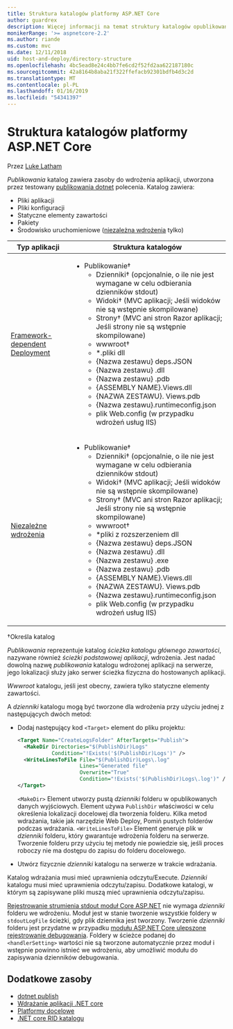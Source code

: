 ```yaml
---
title: Struktura katalogów platformy ASP.NET Core
author: guardrex
description: Więcej informacji na temat struktury katalogów opublikowane aplikacje platformy ASP.NET Core.
monikerRange: '>= aspnetcore-2.2'
ms.author: riande
ms.custom: mvc
ms.date: 12/11/2018
uid: host-and-deploy/directory-structure
ms.openlocfilehash: 4bc5ead8e24c4bb7fe6cd2f52fd2aa622187180c
ms.sourcegitcommit: 42a8164b8aba21f322ffefacb92301bdfb4d3c2d
ms.translationtype: MT
ms.contentlocale: pl-PL
ms.lasthandoff: 01/16/2019
ms.locfileid: "54341397"
---
```

# <a name="aspnet-core-directory-structure"></a>Struktura katalogów platformy ASP.NET Core

Przez [Luke Latham](https://github.com/guardrex)

*Publikowania* katalog zawiera zasoby do wdrożenia aplikacji, utworzona przez testowany [publikowania dotnet](/dotnet/core/tools/dotnet-publish) polecenia. Katalog zawiera:

* Pliki aplikacji
* Pliki konfiguracji
* Statyczne elementy zawartości
* Pakiety
* Środowisko uruchomieniowe ([niezależna wdrożenia](/dotnet/core/deploying/#self-contained-deployments-scd) tylko)

| Typ aplikacji | Struktura katalogów |
| -------- | ------------------- |
| [Framework-dependent Deployment](/dotnet/core/deploying/#framework-dependent-deployments-fdd) | <ul><li>Publikowanie&dagger;<ul><li>Dzienniki&dagger; (opcjonalnie, o ile nie jest wymagane w celu odbierania dzienników stdout)</li><li>Widoki&dagger; (MVC aplikacji; Jeśli widoków nie są wstępnie skompilowane)</li><li>Strony&dagger; (MVC ani stron Razor aplikacji; Jeśli strony nie są wstępnie skompilowane)</li><li>wwwroot&dagger;</li><li>*\.pliki dll</li><li>{Nazwa zestawu} deps.JSON</li><li>{Nazwa zestawu} .dll</li><li>{Nazwa zestawu} .pdb</li><li>{ASSEMBLY NAME}.Views.dll</li><li>{NAZWA ZESTAWU}. Views.pdb</li><li>{Nazwa zestawu}.runtimeconfig.json</li><li>plik Web.config (w przypadku wdrożeń usług IIS)</li></ul></li></ul> |
| [Niezależne wdrożenia](/dotnet/core/deploying/#self-contained-deployments-scd) | <ul><li>Publikowanie&dagger;<ul><li>Dzienniki&dagger; (opcjonalnie, o ile nie jest wymagane w celu odbierania dzienników stdout)</li><li>Widoki&dagger; (MVC aplikacji; Jeśli widoków nie są wstępnie skompilowane)</li><li>Strony&dagger; (MVC ani stron Razor aplikacji; Jeśli strony nie są wstępnie skompilowane)</li><li>wwwroot&dagger;</li><li>\*pliki z rozszerzeniem dll</li><li>{Nazwa zestawu} deps.JSON</li><li>{Nazwa zestawu} .dll</li><li>{Nazwa zestawu} .exe</li><li>{Nazwa zestawu} .pdb</li><li>{ASSEMBLY NAME}.Views.dll</li><li>{NAZWA ZESTAWU}. Views.pdb</li><li>{Nazwa zestawu}.runtimeconfig.json</li><li>plik Web.config (w przypadku wdrożeń usług IIS)</li></ul></li></ul> |

&dagger;Określa katalog

*Publikowania* reprezentuje katalog *ścieżka katalogu głównego zawartości*, nazywane również *ścieżki podstawowej aplikacji*, wdrożenia. Jest nadać dowolną nazwę *publikowania* katalogu wdrożonej aplikacji na serwerze, jego lokalizacji służy jako serwer ścieżka fizyczna do hostowanych aplikacji.

*Wwwroot* katalogu, jeśli jest obecny, zawiera tylko statyczne elementy zawartości.

A *dzienniki* katalogu mogą być tworzone dla wdrożenia przy użyciu jednej z następujących dwóch metod:

* Dodaj następujący kod `<Target>` element do pliku projektu:

   ```xml
   <Target Name="CreateLogsFolder" AfterTargets="Publish">
     <MakeDir Directories="$(PublishDir)Logs" 
              Condition="!Exists('$(PublishDir)Logs')" />
     <WriteLinesToFile File="$(PublishDir)Logs\.log" 
                       Lines="Generated file" 
                       Overwrite="True" 
                       Condition="!Exists('$(PublishDir)Logs\.log')" />
   </Target>
   ```

   `<MakeDir>` Element utworzy pustą *dzienniki* folderu w opublikowanych danych wyjściowych. Element używa `PublishDir` właściwości w celu określenia lokalizacji docelowej dla tworzenia folderu. Kilka metod wdrażania, takie jak narzędzie Web Deploy, Pomiń pustych folderów podczas wdrażania. `<WriteLinesToFile>` Element generuje plik w *dzienniki* folderu, który gwarantuje wdrożenia folderu na serwerze. Tworzenie folderu przy użyciu tej metody nie powiedzie się, jeśli proces roboczy nie ma dostępu do zapisu do folderu docelowego.

* Utwórz fizycznie *dzienniki* katalogu na serwerze w trakcie wdrażania.

Katalog wdrażania musi mieć uprawnienia odczytu/Execute. *Dzienniki* katalogu musi mieć uprawnienia odczytu/zapisu. Dodatkowe katalogi, w którym są zapisywane pliki muszą mieć uprawnienia odczytu/zapisu.

[Rejestrowanie strumienia stdout moduł Core ASP.NET](xref:host-and-deploy/aspnet-core-module#log-creation-and-redirection) nie wymaga *dzienniki* folderu we wdrożeniu. Moduł jest w stanie tworzenie wszystkie foldery w `stdoutLogFile` ścieżki, gdy plik dziennika jest tworzony. Tworzenie *dzienniki* folderu jest przydatne w przypadku [modułu ASP.NET Core ulepszone rejestrowanie debugowania](xref:host-and-deploy/aspnet-core-module#enhanced-diagnostic-logs). Foldery w ścieżce podanej do `<handlerSetting>` wartości nie są tworzone automatycznie przez moduł i wstępnie powinno istnieć we wdrożeniu, aby umożliwić modułu do zapisywania dzienników debugowania.

## <a name="additional-resources"></a>Dodatkowe zasoby

* [dotnet publish](/dotnet/core/tools/dotnet-publish)
* [Wdrażanie aplikacji .NET core](/dotnet/core/deploying/)
* [Platformy docelowe](/dotnet/standard/frameworks)
* [.NET core RID katalogu](/dotnet/core/rid-catalog)
